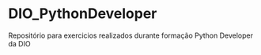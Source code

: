 # DIO_PythonDeveloper
Repositório para exercicios realizados durante formação Python Developer da DIO
